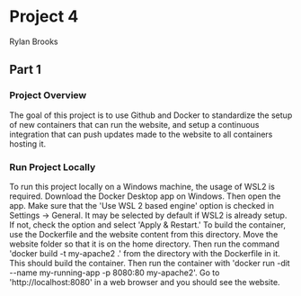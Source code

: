 # Project 4
Rylan Brooks
## Part 1
### Project Overview
The goal of this project is to use Github and Docker to standardize the setup of new containers that can run the website, and setup a continuous integration that can push updates made to the website to all containers hosting it.
### Run Project Locally
To run this project locally on a Windows machine, the usage of WSL2 is required. Download the Docker Desktop app on Windows. Then open the app. Make sure that the 'Use WSL 2 based engine' option is checked in Settings -> General. It may be selected by default if WSL2 is already setup. If not, check the option and select 'Apply & Restart.' To build the container, use the Dockerfile and the website content from this directory. Move the website folder so that it is on the home directory. Then run the command 'docker build -t my-apache2 .' from the directory with the Dockerfile in it. This should build the container. Then run the container with 'docker run -dit --name my-running-app -p 8080:80 my-apache2'. Go to 'http://localhost:8080' in a web browser and you should see the website.
